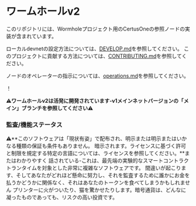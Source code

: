 # ワームホールv2

このリポジトリには、Wormholeプロジェクト用のCertusOneの参照ノードの実装が含まれています。

ローカルdevnetの設定方法については、[DEVELOP.md](DEVELOP.md)を参照してください。
このプロジェクトに貢献する方法については、[CONTRIBUTING.md](CONTRIBUTING.md)を参照してください。

ノードのオペレーターの指示については、[operations.md](operations.md)を参照してください。

！[](../images/overview.svg)

⚠**ワームホールv2は活発に開発されています-v1メインネットバージョンの「メイン」ブランチを参照してください**⚠

### 監査/機能ステータス

⚠**このソフトウェアは「現状有姿」で配布され、明示または明示またはいかなる種類の保証も条件もありません。
暗示されます。ライセンスに基づく許可と制限を規定する特定の言語については、ライセンスを参照してください。**またはわかりやすく
話されている-これは、最先端の実験的なスマートコントラクトランタイムを対象とした非常に複雑なソフトウェアです。
間違いが起こります、そしてあなたがどれほど懸命に努力し、それを監査するために誰かにお金を払うかどうかに関係なく、それはあなたのトークンを食べてしまうかもしれません
プリンターに火がついたり、猫を驚かせたりします。暗号通貨は、どんなに凝ったものであっても、リスクの高い投資です。 